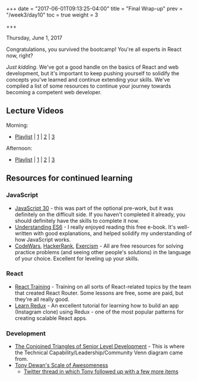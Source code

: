 +++
date = "2017-06-01T09:13:25-04:00"
title = "Final Wrap-up"
prev = "/week3/day10"
toc = true
weight = 3

+++

<date>Thursday, June 1, 2017</date>

Congratulations, you survived the bootcamp! You're all experts in React now, right?

_Just kidding_.  We've got a good handle on the basics of React and web development, but it's important to keep pushing yourself to solidify the concepts you've learned and continue extending your skills.  We've compiled a list of some resources to continue your journey towards becoming a competent web developer.

## Lecture Videos

Morning:

* [Playlist](https://www.youtube.com/playlist?list=PLuT2TqJuwaY_bcdBTgaK3S8VrN_6POv5F) | [1](https://www.youtube.com/watch?v=v41K9QdZihQ&list=PLuT2TqJuwaY_bcdBTgaK3S8VrN_6POv5F&index=61) | [2](https://www.youtube.com/watch?v=tIMq-aaiRNA&list=PLuT2TqJuwaY_bcdBTgaK3S8VrN_6POv5F&index=62) | [3](https://www.youtube.com/watch?v=mx1qlXe9LZM&list=PLuT2TqJuwaY_bcdBTgaK3S8VrN_6POv5F&index=64)

Afternoon:

* [Playlist](https://www.youtube.com/watch?v=1ZYirXVMKmc&index=77&list=PLuT2TqJuwaY8syQZ9ERbc2gtX_v1m2xqG) | [1](https://www.youtube.com/watch?v=MVJ0ul5iUSE&t=4s&list=PLuT2TqJuwaY8syQZ9ERbc2gtX_v1m2xqG&index=88) | [2](https://www.youtube.com/watch?v=TAvw_YzL9-A&t=5s&list=PLuT2TqJuwaY8syQZ9ERbc2gtX_v1m2xqG&index=89) | [3](https://www.youtube.com/watch?v=IY2N_l_nCf8&list=PLuT2TqJuwaY8syQZ9ERbc2gtX_v1m2xqG&index=90)


## Resources for continued learning

### JavaScript

* [JavaScript 30](https://javascript30.com/) - this was part of the optional pre-work, but it was definitely on the difficult side. If you haven't completed it already, you should definitely have the skills to complete it now.
* [Understanding ES6](https://leanpub.com/understandinges6/read) - I really enjoyed reading this free e-book. It's well-written with good explanations, and helped solidify my understanding of how JavaScript works.
* [CodeWars](https://www.codewars.com), [HackerRank](https://www.hackerrank.com/), [Exercism](http://exercism.io/) - All are free resources for solving practice problems (and seeing other people's solutions) in the language of your choice.  Excellent for leveling up your skills.

### React

* [React Training](https://reacttraining.com/) - Training on all sorts of React-related topics by the team that created React Router.  Some lessons are free, some are paid, but they're all really good.
* [Learn Redux](https://learnredux.com/) - An excellent tutorial for learning how to build an app (Instagram clone) using Redux - one of the most popular patterns for creating scalable React apps.

### Development

* [The Conjoined Triangles of Senior Level Development](http://frontside.io/blog/2016/07/07/the-conjoined-triangles-of-senior-level-development.html) - This is where the Technical Capability/Leadership/Community Venn diagram came from.
* [Tony Dewan's Scale of Awesomeness](http://decidedlycursory.com/post/30869180028/scale-of-awesomeness)
  * [Twitter thread in which Tony followed up with a few more items](https://twitter.com/tonydewan/status/618583219101810688)